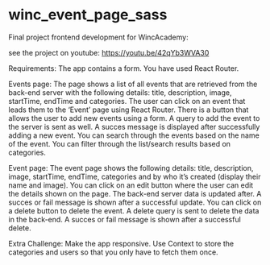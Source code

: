 # winc_event_page_sass
Final project frontend development for WincAcademy:

see the project on youtube:
https://youtu.be/42qYb3WVA30

Requirements:
The app contains a form.
You have used React Router.

Events page:
The page shows a list of all events that are retrieved from the back-end server with the following details: title, description, image, startTime, endTime and categories.
The user can click on an event that leads them to the ‘Event’ page using React Router.
There is a button that allows the user to add new events using a form. 
A query to add the event to the server is sent as well.
A succes message is displayed after successfully adding a new event.
You can search through the events based on the name of the event.
You can filter through the list/search results based on categories.

Event page:
The event page shows the following details:  title, description, image, startTime, endTime, categories and by who it’s created (display their name and image).
You can click on an edit button where the user can edit the details shown on the page. 
The back-end server data is updated after.
A succes or fail message is shown after a successful update.
You can click on a delete button to delete the event.
A delete query is sent to delete the data in the back-end.
A succes or fail message is shown after a successful delete.

Extra Challenge:
Make the app responsive.
Use Context to store the categories and users so that you only have to fetch them once.

